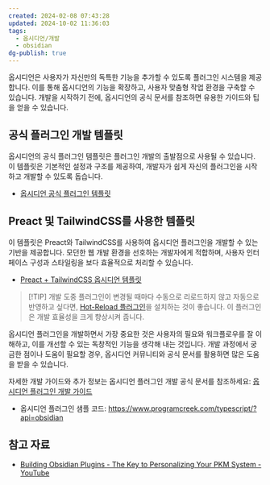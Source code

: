 ```yaml
---
created: 2024-02-08 07:43:28
updated: 2024-10-02 11:36:03
tags:
  - 옵시디언/개발
  - obsidian
dg-publish: true
---
```


옵시디언은 사용자가 자신만의 독특한 기능을 추가할 수 있도록 플러그인 시스템을 제공합니다. 이를 통해 옵시디언의 기능을 확장하고, 사용자 맞춤형 작업 환경을 구축할 수 있습니다. 개발을 시작하기 전에, 옵시디언의 공식 문서를 참조하면 유용한 가이드와 팁을 얻을 수 있습니다.

## 공식 플러그인 개발 템플릿

옵시디언의 공식 플러그인 템플릿은 플러그인 개발의 출발점으로 사용될 수 있습니다. 이 템플릿은 기본적인 설정과 구조를 제공하여, 개발자가 쉽게 자신의 플러그인을 시작하고 개발할 수 있도록 돕습니다.
- [옵시디언 공식 플러그인 템플릿](https://github.com/obsidianmd/obsidian-sample-plugin)

## Preact 및 TailwindCSS를 사용한 템플릿

이 템플릿은 Preact와 TailwindCSS를 사용하여 옵시디언 플러그인을 개발할 수 있는 기반을 제공합니다. 모던한 웹 개발 환경을 선호하는 개발자에게 적합하며, 사용자 인터페이스 구성과 스타일링을 보다 효율적으로 처리할 수 있습니다.
- [Preact + TailwindCSS 옵시디언 템플릿](https://github.com/ordidxzero/obsidian-preact-template)

> [!TIP] 개발 도중 플러그인이 변경될 때마다 수동으로 리로드하지 않고 자동으로 반영하고 싶다면, [Hot-Reload 플러그인](https://github.com/pjeby/hot-reload)을 설치하는 것이 좋습니다. 이 플러그인은 개발 효율성을 크게 향상시켜 줍니다.

옵시디언 플러그인을 개발하면서 가장 중요한 것은 사용자의 필요와 워크플로우를 잘 이해하고, 이를 개선할 수 있는 독창적인 기능을 생각해 내는 것입니다. 개발 과정에서 궁금한 점이나 도움이 필요할 경우, 옵시디언 커뮤니티와 공식 문서를 활용하면 많은 도움을 받을 수 있습니다.

자세한 개발 가이드와 추가 정보는 옵시디언 플러그인 개발 공식 문서를 참조하세요: [옵시디언 플러그인 개발 가이드](https://docs.obsidian.md/Plugins/Getting+started/Build+a+plugin)

- 옵시디언 플러그인 샘플 코드: https://www.programcreek.com/typescript/?api=obsidian

## 참고 자료
- [Building Obsidian Plugins - The Key to Personalizing Your PKM System - YouTube](https://www.youtube.com/watch?v=QuuXM1Nbqxc)
